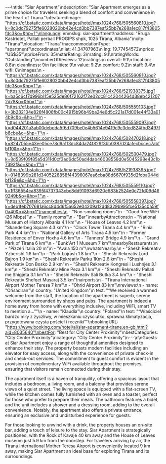 ---\ntitle: "Siar Apartment"\ndescription: "Siar Apartment emerges as a prime choice for travelers seeking a blend of comfort and convenience in the heart of Tirana."\nfeaturedImage: "https://cf.bstatic.com/xdata/images/hotel/max1024x768/505560810.jpg?k=8c0dc79275ffe6028020bb42e4cd3bb7387eaf25bb7e268a1ec817f43805fdc3&o=&hp=1"\nlanguage: en\nslug: siar-apartment\naddress: "Rruga Kastriotet, Pallati perball PROGIPS shpk, 1025 Tirana, Albania"\ncity: "Tirana"\nlocation: "Tirana"\naccommodationType: "apartment"\ncoordinates:\n  lat: 41.34707963\n  lng: 19.77454572\nprice: "US$35"\npriceFrom: 35\nstarRating: 3\nrating: 9.1\nratingWords: "Outstanding"\nnumberOfReviews: 12\nratings:\n  overall: 9.1\n  location: 8.8\n  cleanliness: 9\n  facilities: 9\n  value: 9.2\n  comfort: 9.2\n  staff: 9.4\n  wifi: 0\nimages:\n  - "https://cf.bstatic.com/xdata/images/hotel/max1024x768/505560810.jpg?k=8c0dc79275ffe6028020bb42e4cd3bb7387eaf25bb7e268a1ec817f43805fdc3&o=&hp=1"\n  - "https://cf.bstatic.com/xdata/images/hotel/max1024x768/521938375.jpg?k=ba5c6cf7d996b115e525de86f72162f72e02dc81c42044264d38eb4212072d78&o=&hp=1"\n  - "https://cf.bstatic.com/xdata/images/hotel/max1024x768/505559103.jpg?k=3b232134e826f4808fb00c4915b96b49ba24e6d5c221a17d001e44f33a014b9c&o=&hp=1"\n  - "https://cf.bstatic.com/xdata/images/hotel/max1024x768/505559097.jpg?k=d044201a3ab00debdda5f6d709be0e4b5614e9419c9c3dcd824fbd3497fb8cbe&o=&hp=1"\n  - "https://cf.bstatic.com/xdata/images/hotel/max1024x768/502470218.jpg?k=8247055e43ee05ce78d9a113dc84da24f829f3bb0387d24afecbccec7abfbf10&o=&hp=1"\n  - "https://cf.bstatic.com/xdata/images/hotel/max1024x768/502500479.jpg?k=8d539f09f85a5d311d0cf3ad6dc50ad4dab46038558d0e5045298e43c1b7392f&o=&hp=1"\n  - "https://cf.bstatic.com/xdata/images/hotel/max1024x768/521938395.jpg?k=0148399b281d3405228858f44396067ea6cba88d6670f935d2fcba044dbf128e&o=&hp=1"\n  - "https://cf.bstatic.com/xdata/images/hotel/max1024x768/505559110.jpg?k=1ff36554ca8395f4737343cbc8dd91093d6920e683b2524e0c72fd09d469249b&o=&hp=1"\n  - "https://cf.bstatic.com/xdata/images/hotel/max1024x768/505558397.jpg?k=deb1feb707681a6cc8d4d6f5a652e04209a12dd8329b995fce5135c0a59f0a40&o=&hp=1"\namenities:\n  - "Non-smoking rooms"\n  - "Good free WiFi (26 Mbps)"\n  - "Family rooms"\n  - "Bar"\nnearbyAttractions:\n  - "National Museum of History Albania 4.1 km"\n  - "House of Leaves 4.2 km"\n  - "Skanderbeg Square 4.3 km"\n  - "Clock Tower Tirana 4.4 km"\n  - "Rinia Park 4.4 km"\n  - "National Gallery of Arts Tirana 4.5 km"\n  - "Former Residence of Enver Hoxha 4.6 km"\n  - "Tanners' Bridge 4.9 km"\n  - "Grand Park of Tirana 6 km"\n  - "Bunk'Art 1 Museum 7 km"\nnearbyRestaurants:\n  - "Pizzeri Italia 20 m"\n  - "Avala 150 m"\nwhatsNearby:\n  - "Shesh Rekreativ Yzberisht 1.8 km"\n  - "Park Lojrash 1.8 km"\n  - "Sheshi Rekreativ Lord Bajron 1.9 km"\n  - "Sheshi Rekreativ Parku 1Km 2.6 km"\n  - "Sheshi Rekreativ Don Bosko 2.9 km"\n  - "Sheshi Rekreativ Kongresi i Lushnjës 3.1 km"\n  - "Sheshi Rekreativ Mine Peza 3.1 km"\n  - "Sheshi Rekreativ Pallati me Shigjeta 3.1 km"\n  - "Sheshi Rekreativ Sali Butka 3.4 km"\n  - "Sheshi Rekreativ Shefqet Musaraj 3.5 km"\nairports:\n  - "Tirana International Airport Mother Teresa 7 km"\n  - "Ohrid Airport 83 km"\nreviews:\n  - name: "Orisadiran"\n    country: "United Kingdom"\n    text: "“We received a warmed welcome from the staff, the location of the apartment is superb, serene environment surrounded by shops and pubs. The apartment is indeed a home away from home with everything inclusive, including WiFi, smart TV to mention a...”"\n  - name: "Klaudia"\n    country: "Poland"\n    text: "“Właściciel bardzo miły z życzliwy, w mieszkaniu czyściutko, sprawna klimatyzacja, przygotowana czysta pościel i reczniki”"\nbookingURL: "https://www.booking.com/hotel/al/siar-apartment-tirane.en-gb.html?aid=8035640"\nbestFor: "Best for City Center Proximity"\nbestCategories: "City Center Proximity"\ncategory: "City Center Proximity"\n---\n\nGuests at Siar Apartment enjoy a range of thoughtful amenities designed to enhance their stay. The property boasts modern facilities including an elevator for easy access, along with the convenience of private check-in and check-out services. The commitment to guest comfort is evident in the provision of complimentary WiFi available throughout the premises, ensuring that visitors remain connected during their stay.

The apartment itself is a haven of tranquility, offering a spacious layout that includes a bedroom, a living room, and a balcony that provides serene views of a quiet street. The living space is equipped with a flat-screen TV, while the kitchen comes fully furnished with an oven and a toaster, perfect for those who prefer to prepare their meals. The bathroom features a bidet, and the unit includes a shower and a dressing room, adding to the overall convenience. Notably, the apartment also offers a private entrance, ensuring an exclusive and undisturbed experience for guests.

For those looking to unwind with a drink, the property houses an on-site bar, adding a touch of leisure to the stay. Siar Apartment is strategically positioned, with the Rock of Kavaje 40 km away and the House of Leaves museum just 5.9 km from the doorstep. For travelers arriving by air, the Tirana International Mother Teresa Airport is conveniently located 9 km away, making Siar Apartment an ideal base for exploring Tirana and its surroundings.